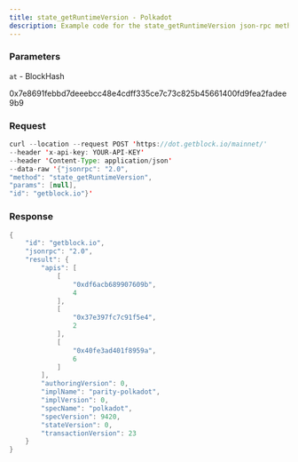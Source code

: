 ```yaml
---
title: state_getRuntimeVersion - Polkadot
description: Example code for the state_getRuntimeVersion json-rpc method. Сomplete guide on how to use state_getRuntimeVersion json-rpc in GetBlock.io Web3 documentation.
---
```


### Parameters


`at` - BlockHash

0x7e8691febbd7deeebcc48e4cdff335ce7c73c825b45661400fd9fea2fadee9b9

### Request

``` java
curl --location --request POST 'https://dot.getblock.io/mainnet/' 
--header 'x-api-key: YOUR-API-KEY' 
--header 'Content-Type: application/json' 
--data-raw '{"jsonrpc": "2.0",
"method": "state_getRuntimeVersion",
"params": [null],
"id": "getblock.io"}'
```

###  Response

``` java
{
    "id": "getblock.io",
    "jsonrpc": "2.0",
    "result": {
        "apis": [
            [
                "0xdf6acb689907609b",
                4
            ],
            [
                "0x37e397fc7c91f5e4",
                2
            ],
            [
                "0x40fe3ad401f8959a",
                6
            ]
        ],
        "authoringVersion": 0,
        "implName": "parity-polkadot",
        "implVersion": 0,
        "specName": "polkadot",
        "specVersion": 9420,
        "stateVersion": 0,
        "transactionVersion": 23
    }
}
```


